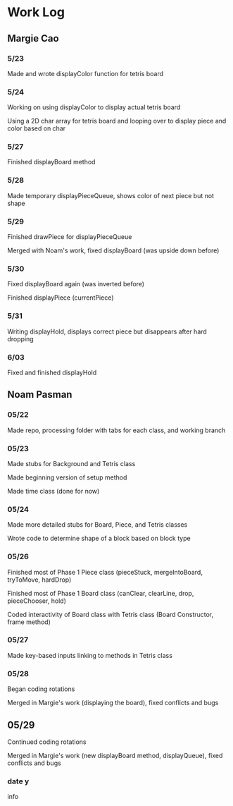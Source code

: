 # Work Log

## Margie Cao

### 5/23

Made and wrote displayColor function for tetris board

### 5/24

Working on using displayColor to display actual tetris board

Using a 2D char array for tetris board and looping over to display piece and color based on char

### 5/27

Finished displayBoard method

### 5/28

Made temporary displayPieceQueue, shows color of next piece but not shape

### 5/29

Finished drawPiece for displayPieceQueue

Merged with Noam's work, fixed displayBoard (was upside down before)

### 5/30

Fixed displayBoard again (was inverted before)

Finished displayPiece (currentPiece)

### 5/31

Writing displayHold, displays correct piece but disappears after hard dropping

### 6/03

Fixed and finished displayHold

## Noam Pasman

### 05/22

Made repo, processing folder with tabs for each class, and working branch

### 05/23

Made stubs for Background and Tetris class

Made beginning version of setup method

Made time class (done for now)

### 05/24

Made more detailed stubs for Board, Piece, and Tetris classes

Wrote code to determine shape of a block based on block type

### 05/26

Finished most of Phase 1 Piece class 
(pieceStuck, mergeIntoBoard, tryToMove, hardDrop)

Finished most of Phase 1 Board class
(canClear, clearLine, drop, pieceChooser, hold)

Coded interactivity of Board class with Tetris class
(Board Constructor, frame method)

### 05/27

Made key-based inputs linking to methods in Tetris class

### 05/28

Began coding rotations

Merged in Margie's work (displaying the board), fixed conflicts and bugs

## 05/29

Continued coding rotations

Merged in Margie's work (new displayBoard method, displayQueue), fixed conflicts and bugs

### date y

info
